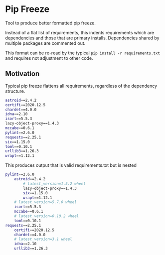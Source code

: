 # Pip Freeze

Tool to produce better formatted pip freeze.

Instead of a flat list of requirements, this indents requirements which are dependencies and those that are primary installs. Dependencies shared by multiple packages are commented out. 

This format can be re-read by the typical `pip install -r requirements.txt` and requires not adjustment to other code. 


## Motivation

Typical pip freeze flattens all requirements, regardless of the dependency structure. 

``` bash
astroid==2.4.2
certifi==2020.12.5
chardet==4.0.0
idna==2.10
isort==5.5.3
lazy-object-proxy==1.4.3
mccabe==0.6.1
pylint==2.6.0
requests==2.25.1
six==1.15.0
toml==0.10.1
urllib3==1.26.3
wrapt==1.12.1
```

This produces output that is valid requirements.txt but is nested

``` bash
pylint==2.6.0
    astroid==2.4.2
        # latest_version=1.5.2 wheel
        lazy-object-proxy==1.4.3
        six==1.15.0
        wrapt==1.12.1
    # latest_version=5.7.0 wheel
    isort==5.5.3
    mccabe==0.6.1
    # latest_version=0.10.2 wheel
    toml==0.10.1
requests==2.25.1
    certifi==2020.12.5
    chardet==4.0.0
    # latest_version=3.1 wheel
    idna==2.10
    urllib3==1.26.3
```
